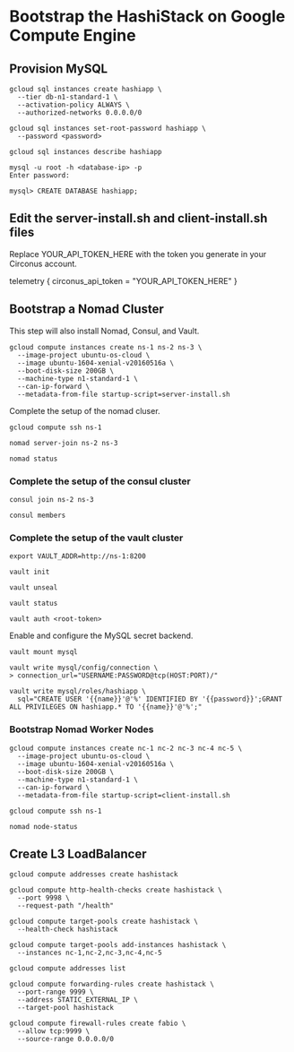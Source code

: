 # Bootstrap the HashiStack on Google Compute Engine

## Provision MySQL

```
gcloud sql instances create hashiapp \
  --tier db-n1-standard-1 \
  --activation-policy ALWAYS \
  --authorized-networks 0.0.0.0/0
```

```
gcloud sql instances set-root-password hashiapp \
  --password <password>
```

```
gcloud sql instances describe hashiapp
```

```
mysql -u root -h <database-ip> -p
Enter password:
```

```
mysql> CREATE DATABASE hashiapp;
```
## Edit the server-install.sh and client-install.sh files
Replace YOUR_API_TOKEN_HERE with the token you generate in your Circonus account.

telemetry {
	circonus_api_token = "YOUR_API_TOKEN_HERE"
}


## Bootstrap a Nomad Cluster

This step will also install Nomad, Consul, and Vault.

```
gcloud compute instances create ns-1 ns-2 ns-3 \
  --image-project ubuntu-os-cloud \
  --image ubuntu-1604-xenial-v20160516a \
  --boot-disk-size 200GB \
  --machine-type n1-standard-1 \
  --can-ip-forward \
  --metadata-from-file startup-script=server-install.sh
```

Complete the setup of the nomad cluser.

```
gcloud compute ssh ns-1
```

```
nomad server-join ns-2 ns-3
```

```
nomad status
```

### Complete the setup of the consul cluster

```
consul join ns-2 ns-3
```

```
consul members
```

### Complete the setup of the vault cluster

```
export VAULT_ADDR=http://ns-1:8200
```

```
vault init
```
```
vault unseal
```
```
vault status
```
```
vault auth <root-token>
```

Enable and configure the MySQL secret backend.

```
vault mount mysql
```

```
vault write mysql/config/connection \
> connection_url="USERNAME:PASSWORD@tcp(HOST:PORT)/"
```

```
vault write mysql/roles/hashiapp \
  sql="CREATE USER '{{name}}'@'%' IDENTIFIED BY '{{password}}';GRANT ALL PRIVILEGES ON hashiapp.* TO '{{name}}'@'%';"
```

### Bootstrap Nomad Worker Nodes

```
gcloud compute instances create nc-1 nc-2 nc-3 nc-4 nc-5 \
  --image-project ubuntu-os-cloud \
  --image ubuntu-1604-xenial-v20160516a \
  --boot-disk-size 200GB \
  --machine-type n1-standard-1 \
  --can-ip-forward \
  --metadata-from-file startup-script=client-install.sh
```

```
gcloud compute ssh ns-1
```

```
nomad node-status
```

## Create L3 LoadBalancer

```
gcloud compute addresses create hashistack
```

```
gcloud compute http-health-checks create hashistack \
  --port 9998 \
  --request-path "/health"
```

```
gcloud compute target-pools create hashistack \
  --health-check hashistack
```

```
gcloud compute target-pools add-instances hashistack \
  --instances nc-1,nc-2,nc-3,nc-4,nc-5
```

```
gcloud compute addresses list
```

```
gcloud compute forwarding-rules create hashistack \
  --port-range 9999 \
  --address STATIC_EXTERNAL_IP \
  --target-pool hashistack
```

```
gcloud compute firewall-rules create fabio \
  --allow tcp:9999 \
  --source-range 0.0.0.0/0
```
